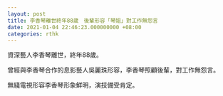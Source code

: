 ```yaml
---
layout: post
title: 李香琴離世終年88歲　後輩形容「琴姐」對工作無怨言
date: 2021-01-04 22:46:23.000000000 +08:00
categories: rthk
---
```


資深藝人李香琴離世，終年88歲。

曾經與李香琴合作的息影藝人吳麗珠形容，李香琴照顧後輩，對工作無怨言。

無綫電視形容李香琴形象鮮明，演技備受肯定。

